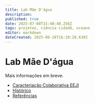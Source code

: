 ```yaml
---
title: Lab Mãe D'água
description: 
published: true
date: 2025-07-08T15:40:48.256Z
tags: projetos, ciência cidadã, oceano
editor: markdown
dateCreated: 2025-06-28T16:10:28.630Z
---
```


# Lab Mãe D'água

Mais informações em breve.

- [Caracteriação Colaborativa EEJI](/projetos/maedagua/eeji)
- [Histórico](/projetos/maedagua/historico)
- [Referências](/projetos/maedagua/referencias)